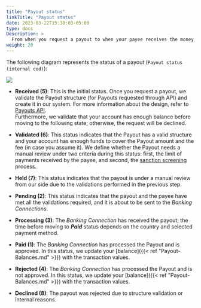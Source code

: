 ```yaml
---
title: "Payout status"
linkTitle: "Payout status"
date: 2023-03-22T15:30:03-05:00
type: docs
Description: >
  From when you request a payout to when your payee receives the money, the Payout follows a set of statuses. In this section, we give a brief explanation of these statuses.
weight: 20
---
```


The following diagram represents the status of a payout (`Payout status (internal cod)`):

![](/assets/Payouts/Payouts2_en.png)

* **Received (5)**: This is the initial status. Once you request a payout, we validate the Payout structure (for Payouts requested through API) and create it in our system. For more information about the design, refer to [Payouts API](../payouts-api.html).<br>Furthermore, we validate that your account has enough balance before moving to the following state; otherwise, the request will be declined.

* **Validated (6)**: This status indicates that the Payout has a valid structure and your account has enough funds to cover the Payout amount and the fee (in case you assume it). We define whether the Payout needs a manual review under two criteria during this status: first, the limit of payments received by the payee, and second, the [sanction screening](../overview/payout-concepts.html#sanction-screening) process.

* **Held (7)**: This status indicates that the payout is under a manual review from our side due to the validations performed in the previous step. <!--The ETC of this status is XX business days.-->

* **Pending (2)**: This status indicates that the payout and the payee have met all the validations required, and it is about to be sent to the _Banking Connections_.

* **Processing (3)**: The _Banking Connection_ has received the payout; the time before moving to ***Paid*** status depends on the country and selected payment method.

* **Paid (1)**: The _Banking Connection_ has processed the Payout and is approved. In this status, we update your [balance]({{< ref "Payout-Balances.md" >}}) with the transaction values.

* **Rejected (4)**: The _Banking Connection_ has processed the Payout and is not approved. In this status, we update your [balance]({{< ref "Payout-Balances.md" >}}) with the transaction values.

* **Declined (8)**: The payout was rejected due to structure validation or internal reasons.
